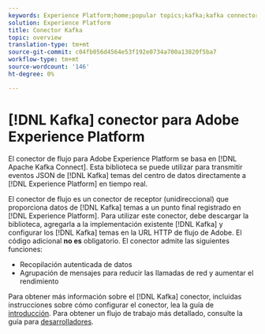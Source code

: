 ```yaml
---
keywords: Experience Platform;home;popular topics;kafka;kafka connector;Kafka;
solution: Experience Platform
title: Conector Kafka
topic: overview
translation-type: tm+mt
source-git-commit: c04fb056d4564e53f192e0734a700a13820f5ba7
workflow-type: tm+mt
source-wordcount: '146'
ht-degree: 0%

---
```



# [!DNL Kafka] conector para Adobe Experience Platform

El conector de flujo para Adobe Experience Platform se basa en [!DNL Apache Kafka Connect]. Esta biblioteca se puede utilizar para transmitir eventos JSON de [!DNL Kafka] temas del centro de datos directamente a [!DNL Experience Platform] en tiempo real.

El conector de flujo es un conector de receptor (unidireccional) que proporciona datos de [!DNL Kafka] temas a un punto final registrado en [!DNL Experience Platform]. Para utilizar este conector, debe descargar la biblioteca, agregarla a la implementación existente [!DNL Kafka] y configurar los [!DNL Kafka] temas en la URL HTTP de flujo de Adobe. El código adicional **no es** obligatorio. El conector admite las siguientes funciones:

- Recopilación autenticada de datos
- Agrupación de mensajes para reducir las llamadas de red y aumentar el rendimiento

Para obtener más información sobre el [!DNL Kafka] conector, incluidas instrucciones sobre cómo configurar el conector, lea la guía de [introducción](https://github.com/adobe/experience-platform-streaming-connect). Para obtener un flujo de trabajo más detallado, consulte la guía para [desarrolladores](https://github.com/adobe/experience-platform-streaming-connect/blob/master/DEVELOPER_GUIDE.md).